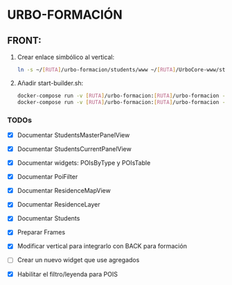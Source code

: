 <h1>URBO-FORMACIÓN</H1>

<h2>FRONT: </h2>

1. Crear enlace simbólico al vertical:

    ```bash
    ln -s ~/[RUTA]/urbo-formacion/students/www ~/[RUTA]/UrboCore-www/students
    ```

2. Añadir start-builder.sh:

    ```bash
    docker-compose run -v [RUTA]/urbo-formacion:[RUTA]/urbo-formacion -v [RUTA] -p 8085:80 --rm www > /dev/null &
    docker-compose run -v [RUTA]/urbo-formacion:[RUTA]/urbo-formacion -v --rm www_builder
    ```
<h3> TODOs </h3>

* [X] Documentar StudentsMasterPanelView
* [X] Documentar StudentsCurrentPanelView
* [X] Documentar widgets: POIsByType y POIsTable
* [X] Documentar PoiFilter
* [X] Documentar ResidenceMapView
* [X] Documentar ResidenceLayer
* [X] Documentar Students
* [X] Preparar Frames
* [X] Modificar vertical para integrarlo con BACK para formación
* [ ] Crear un nuevo widget que use agregados
* [X] Habilitar el filtro/leyenda para POIS










